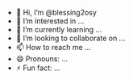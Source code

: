 - 👋 Hi, I’m @blessing2osy
- 👀 I’m interested in ...
- 🌱 I’m currently learning ...
- 💞️ I’m looking to collaborate on ...
- 📫 How to reach me ...
- 😄 Pronouns: ...
- ⚡ Fun fact: ...

<!---
blessing2osy/blessing2osy is a ✨ special ✨ repository because its `README.md` (this file) appears on your GitHub profile.
You can click the Preview link to take a look at your changes.
--->
